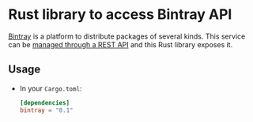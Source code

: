# Rust library to access Bintray API

[Bintray](https://bintray.com) is a platform to distribute packages
of several kinds. This service can be [managed through a REST
API](https://bintray.com/docs/api/) and this Rust library exposes it.

## Usage

* In your `Cargo.toml`:

    ```toml
    [dependencies]
    bintray = "0.1"
    ```
